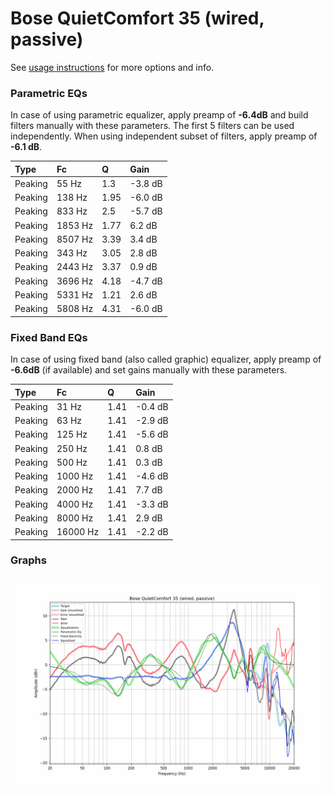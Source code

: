 # Bose QuietComfort 35 (wired, passive)
See [usage instructions](https://github.com/jaakkopasanen/AutoEq#usage) for more options and info.

### Parametric EQs
In case of using parametric equalizer, apply preamp of **-6.4dB** and build filters manually
with these parameters. The first 5 filters can be used independently.
When using independent subset of filters, apply preamp of **-6.1 dB**.

| Type    | Fc      |    Q | Gain    |
|:--------|:--------|:-----|:--------|
| Peaking | 55 Hz   | 1.3  | -3.8 dB |
| Peaking | 138 Hz  | 1.95 | -6.0 dB |
| Peaking | 833 Hz  | 2.5  | -5.7 dB |
| Peaking | 1853 Hz | 1.77 | 6.2 dB  |
| Peaking | 8507 Hz | 3.39 | 3.4 dB  |
| Peaking | 343 Hz  | 3.05 | 2.8 dB  |
| Peaking | 2443 Hz | 3.37 | 0.9 dB  |
| Peaking | 3696 Hz | 4.18 | -4.7 dB |
| Peaking | 5331 Hz | 1.21 | 2.6 dB  |
| Peaking | 5808 Hz | 4.31 | -6.0 dB |

### Fixed Band EQs
In case of using fixed band (also called graphic) equalizer, apply preamp of **-6.6dB**
(if available) and set gains manually with these parameters.

| Type    | Fc       |    Q | Gain    |
|:--------|:---------|:-----|:--------|
| Peaking | 31 Hz    | 1.41 | -0.4 dB |
| Peaking | 63 Hz    | 1.41 | -2.9 dB |
| Peaking | 125 Hz   | 1.41 | -5.6 dB |
| Peaking | 250 Hz   | 1.41 | 0.8 dB  |
| Peaking | 500 Hz   | 1.41 | 0.3 dB  |
| Peaking | 1000 Hz  | 1.41 | -4.6 dB |
| Peaking | 2000 Hz  | 1.41 | 7.7 dB  |
| Peaking | 4000 Hz  | 1.41 | -3.3 dB |
| Peaking | 8000 Hz  | 1.41 | 2.9 dB  |
| Peaking | 16000 Hz | 1.41 | -2.2 dB |

### Graphs
![](./Bose%20QuietComfort%2035%20(wired,%20passive).png)
